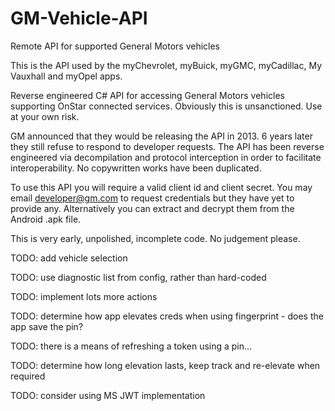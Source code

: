 # GM-Vehicle-API
Remote API for supported General Motors vehicles

This is the API used by the myChevrolet, myBuick, myGMC, myCadillac, My Vauxhall and myOpel apps.

Reverse engineered C# API for accessing General Motors vehicles supporting OnStar connected services.
Obviously this is unsanctioned. Use at your own risk.

GM announced that they would be releasing the API in 2013. 6 years later they still refuse to respond to developer requests.
The API has been reverse engineered via decompilation and protocol interception in order to facilitate interoperability. No copywritten works have been duplicated.

To use this API you will require a valid client id and client secret. You may email developer@gm.com to request credentials but they have yet to provide any.
Alternatively you can extract and decrypt them from the Android .apk file.


This is very early, unpolished, incomplete code. No judgement please.



TODO: add vehicle selection

TODO: use diagnostic list from config, rather than hard-coded

TODO: implement lots more actions

TODO: determine how app elevates creds when using fingerprint - does the app save the pin?

TODO: there is a means of refreshing a token using a pin...

TODO: determine how long elevation lasts, keep track and re-elevate when required

TODO: consider using MS JWT implementation
